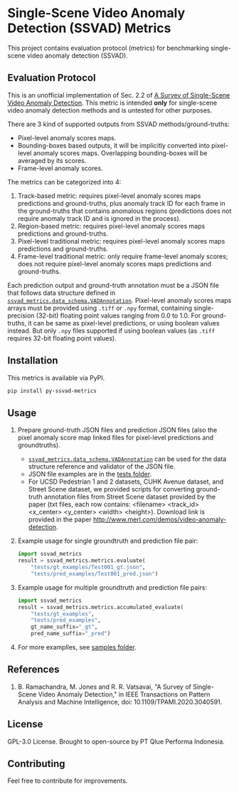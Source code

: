 # Single-Scene Video Anomaly Detection (SSVAD) Metrics

This project contains evaluation protocol (metrics) for benchmarking single-scene video anomaly detection (SSVAD).

## Evaluation Protocol

This is an unofficial implementation of Sec. 2.2 of [A Survey of Single-Scene Video Anomaly Detection](https://arxiv.org/pdf/2004.05993.pdf).
This metric is intended **only** for single-scene video anomaly detection methods and is untested for other purposes.

There are 3 kind of supported outputs from SSVAD methods/ground-truths:

- Pixel-level anomaly scores maps.
- Bounding-boxes based outputs, it will be implicitly converted into pixel-level anomaly scores maps. Overlapping bounding-boxes will be averaged by its scores.
- Frame-level anomaly scores.

The metrics can be categorized into 4:

1. Track-based metric: requires pixel-level anomaly scores maps predictions and ground-truths, plus anomaly track ID for each frame in the ground-truths that contains anomalous regions (predictions does not require anomaly track ID and is ignored in the process).
1. Region-based metric: requires pixel-level anomaly scores maps predictions and ground-truths.
1. Pixel-level traditional metric: requires pixel-level anomaly scores maps predictions and ground-truths.
1. Frame-level traditional metric: only require frame-level anomaly scores; does not require pixel-level anomaly scores maps predictions and ground-truths.

Each prediction output and ground-truth annotation must be a JSON file that follows data structure defined in [`ssvad_metrics.data_schema.VADAnnotation`](ssvad_metrics/data_schema.py).
Pixel-level anomaly scores maps arrays must be provided using `.tiff` or `.npy` format,
containing single-precision (32-bit) floating point values ranging from 0.0 to 1.0. For ground-truths, it can be same as pixel-level predictions, or using boolean values instead. But only `.npy` files supported if using boolean values (as `.tiff` requires 32-bit floating point values).

## Installation

This metrics is available via PyPI.

```bash
pip install py-ssvad-metrics
```

## Usage

1. Prepare ground-truth JSON files and prediction JSON files (also the pixel anomaly score map linked files for pixel-level predictions and groundtruths).
    - [`ssvad_metrics.data_schema.VADAnnotation`](ssvad_metrics/data_schema.py) can be used for the data structure reference and validator of the JSON file.
    - JSON file examples are in the [tests folder](tests).
    - For UCSD Pedestrian 1 and 2 datasets, CUHK Avenue dataset, and Street Scene dataset, we provided scripts for converting ground-truth annotation files from Street Scene dataset provided by the paper (txt files, each row contains: \<filename> \<track_id> \<x_center> \<y_center> \<width> \<height>). Download link is provided in the paper <http://www.merl.com/demos/video-anomaly-detection>.
1. Example usage for single groundtruth and prediction file pair:

    ```python
    import ssvad_metrics
    result = ssvad_metrics.metrics.evaluate(
        "tests/gt_examples/Test001_gt.json",
        "tests/pred_examples/Test001_pred.json")
    ```

1. Example usage for multiple groundtruth and prediction file pairs:

    ```python
    import ssvad_metrics
    result = ssvad_metrics.metrics.accumulated_evaluate(
        "tests/gt_examples",
        "tests/pred_examples",
        gt_name_suffix="_gt",
        pred_name_suffix="_pred")
    ```

1. For more examplles, see [samples folder](samples).

## References

1. B. Ramachandra, M. Jones and R. R. Vatsavai, "A Survey of Single-Scene Video Anomaly Detection," in IEEE Transactions on Pattern Analysis and Machine Intelligence, doi: 10.1109/TPAMI.2020.3040591.

## License

GPL-3.0 License. Brought to open-source by PT Qlue Performa Indonesia.

## Contributing

Feel free to contribute for improvements.
